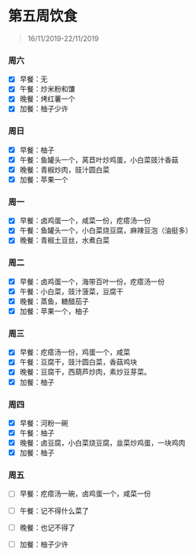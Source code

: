 # 第五周饮食

>16/11/2019-22/11/2019

### 周六

- [x] 早餐：无
- [x] 午餐：炒米粉和馕
- [x] 晚餐：烤红薯一个
- [x] 加餐：柚子少许

### 周日

- [x] 早餐：柚子
- [x] 午餐：鱼罐头一个，莴苣叶炒鸡蛋，小白菜豉汁香菇
- [x] 晚餐：青椒炒肉，豉汁圆白菜
- [x] 加餐：苹果一个

### 周一

- [x] 早餐：卤鸡蛋一个，咸菜一份，疙瘩汤一份
- [x] 午餐：鱼罐头一个，小白菜烧豆腐，麻辣豆泡（油挺多）
- [x] 晚餐：青椒土豆丝，水煮白菜

### 周二

- [x] 早餐：卤鸡蛋一个，海带百叶一份，疙瘩汤一份
- [x] 午餐：小白菜，豉汁菠菜，豆腐干
- [x] 晚餐：蒸鱼，糖醋茄子
- [x] 加餐：苹果一个，柚子

### 周三

- [x] 早餐：疙瘩汤一份，鸡蛋一个，咸菜
- [x] 午餐：豆腐干，豉汁圆白菜，香菇鸡块
- [x] 晚餐：豆腐干，西葫芦炒肉，素炒豆芽菜。
- [x] 加餐：柚子

### 周四

- [x] 早餐：河粉一碗
- [x] 午餐：柚子
- [x] 晚餐：卤豆腐，小白菜烧豆腐，韭菜炒鸡蛋，一块鸡肉
- [x] 加餐：柚子

### 周五

- [ ] 早餐：疙瘩汤一碗，卤鸡蛋一个，咸菜一份

- [ ] 午餐：记不得什么菜了

- [ ] 晚餐：也记不得了

- [ ] 加餐：柚子少许

  
